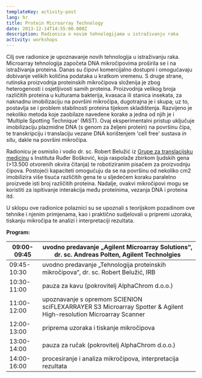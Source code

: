 ```yaml
---
templateKey: activity-post
lang: hr
title: Protein Microarray Technology
date: 2013-12-14T14:55:00.000Z
description: Radionica o novim tehnologijama u istraživanju raka
activity: workshops
---
```

Cilj ove radionice je upoznavanje novih tehnologija u istraživanju raka. Microarray tehnologija započeta DNA mikročipovima proširila se i na istraživanja proteina. Danas su čipovi komercijalno dostupni i omogućavaju dobivanje velikih količina podataka u kratkom vremenu. S druge strane, rutinska proizvodnja proteinskih mikročipova složenija je zbog heterogenosti i osjetljivosti samih proteina. Proizvodnja velikog broja različitih proteina u kulturama bakterija, kvasaca ili stanica insekata, za naknadnu imobilizaciju na površini mikročipa, dugotrajna je i skupa; uz to, postavlja se i problem stabilnosti proteina tijekom skladištenja. Razvijeno je nekoliko metoda koje zaobilaze navedene korake a jedna od njih je i 'Multiple Spotting Technique' (MiST). Ovaj eksperimentalni pristup uključuje imobilizaciju plazmidne DNA (s genom za željeni protein) na površinu čipa, te transkripciju i translaciju vezane DNA korištenjem 'cell free' sustava *in situ*, dakle na površini mikročipa.

Radionicu je osmislio i vodio dr. sc. Robert Belužić iz [Grupe za translacijsku medicinu](http://www.irb.hr/Istrazivanja/Zavodi-i-centri/Zavod-za-molekularnu-medicinu/Grupa-za-translacijsku-medicinu "Grupa za translacijsku medicinu") s Instituta Ruđer Bošković, koja raspolaže zbirkom ljudskih gena (>13.500 otvorenih okvira čitanja) te robotiziranim pisačem za proizvodnju čipova. Postojeći kapaciteti omogućuju da se na površinu od nekoliko cm2 imobilizira više tisuća različitih gena te u sljedećem koraku paralelno proizvede isti broj različitih proteina. Nadalje, ovakvi mikročipovi mogu se koristiti za ispitivanje interakcija među proteinima, vezanja DNA i proteina itd.

U sklopu ove radionice polaznici su se upoznali s teorijskom pozadinom ove tehnike i njenim primjenama, kao i praktično sudjelovali u pripremi uzoraka, tiskanju mikročipa te analizi i interpretaciji rezultata.

**Program:**

| 09:00-09:45 | uvodno predavanje „Agilent Microarray Solutions“, dr. sc. Andreas Polten, Agilent Technolgies                    |
| ----------- | ---------------------------------------------------------------------------------------------------------------- |
| 09:45-10:30 | uvodno predavanje „Tehnologija proteinskih mikročipova“, dr. sc. Robert Belužić, IRB                             |
| 10:30-11:00 | pauza za kavu (pokrovitelj AlphaChrom d.o.o.)                                                                    |
| 11:00-12:00 | upoznavanje s opremom SCIENION sciFLEXARRAYER S3 Microarray Spotter & Agilent High-resolution Microarray Scanner |
| 12:00-13:00 | priprema uzoraka i tiskanje mikročipova                                                                          |
| 13:00-14:00 | pauza za ručak (pokrovitelj AlphaChrom d.o.o.)                                                                   |
| 14:00-16:00 | procesiranje i analiza mikročipova, interpretacija rezultata                                                     |
